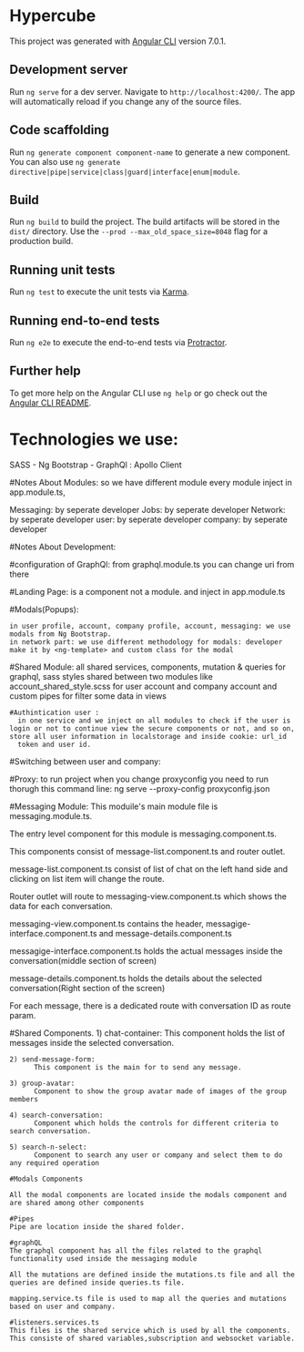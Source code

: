 # Hypercube

This project was generated with [Angular CLI](https://github.com/angular/angular-cli) version 7.0.1.

## Development server

Run `ng serve` for a dev server. Navigate to `http://localhost:4200/`. The app will automatically reload if you change any of the source files.

## Code scaffolding

Run `ng generate component component-name` to generate a new component. You can also use `ng generate directive|pipe|service|class|guard|interface|enum|module`.

## Build

Run `ng build` to build the project. The build artifacts will be stored in the `dist/` directory. Use the `--prod --max_old_space_size=8048` flag for a production build.

## Running unit tests

Run `ng test` to execute the unit tests via [Karma](https://karma-runner.github.io).

## Running end-to-end tests

Run `ng e2e` to execute the end-to-end tests via [Protractor](http://www.protractortest.org/).

## Further help

To get more help on the Angular CLI use `ng help` or go check out the [Angular CLI README](https://github.com/angular/angular-cli/blob/master/README.md).

# Technologies we use:

SASS - Ng Bootstrap - GraphQl : Apollo Client

#Notes About Modules: 
so we have different module every module inject in app.module.ts, 

Messaging: by seperate developer
Jobs: by seperate developer
Network: by seperate developer
user: by seperate developer
company: by seperate developer

#Notes About Development:

  #configuration of GraphQl:
    from graphql.module.ts you can change uri from there
  
  #Landing Page:
    is a component not a module. and inject in app.module.ts 

  #Modals(Popups):

    in user profile, account, company profile, account, messaging: we use modals from Ng Bootstrap.
    in network part: we use different methodology for modals: developer make it by <ng-template> and custom class for the modal

  #Shared Module:
    all shared services, components, mutation & queries for graphql, sass styles shared between two modules like account_shared_style.scss for user account and company account 
    and custom pipes for filter some data in views

    #Authintication user :
      in one service and we inject on all modules to check if the user is login or not to continue view the secure components or not, and so on, store all user information in localstorage and inside cookie: url_id
      token and user id.

  #Switching between user and company:

  #Proxy:
    to run project when you change proxyconfig you need to run thorugh this command line: ng serve --proxy-config proxyconfig.json



#Messaging Module:
  This moduile's main module file is messaging.module.ts. 

  The entry level component for this module is messaging.component.ts.

  This components consist of message-list.component.ts and router outlet.

  message-list.component.ts consist of list of chat on the left hand side and clicking on list item will change the route.

  Router outlet will route to messaging-view.component.ts which shows the data for each conversation.

  messaging-view.component.ts contains the header, messagige-interface.component.ts and message-details.component.ts

  messagige-interface.component.ts holds the actual messages inside the conversation(middle section of screen)

  message-details.component.ts holds the details about the selected conversation(Right section of the screen)

  For each message, there is a dedicated route with conversation ID as route param. 

  #Shared Components. 
    1) chat-container: 
          This component holds the list of messages inside the selected conversation. 

    2) send-message-form: 
          This component is the main for to send any message. 

    3) group-avatar: 
          Component to show the group avatar made of images of the group members

    4) search-conversation: 
          Component which holds the controls for different criteria to search conversation.        

    5) search-n-select: 
          Component to search any user or company and select them to do any required operation

    #Modals Components

    All the modal components are located inside the modals component and are shared among other components

    #Pipes
    Pipe are location inside the shared folder.

    #graphQL
    The graphql component has all the files related to the graphql functionality used inside the messaging module

    All the mutations are defined inside the mutations.ts file and all the queries are defined inside queries.ts file. 

    mapping.service.ts file is used to map all the queries and mutations based on user and company. 

    #listeners.services.ts 
    This files is the shared service which is used by all the components. This consiste of shared variables,subscription and websocket variable.





